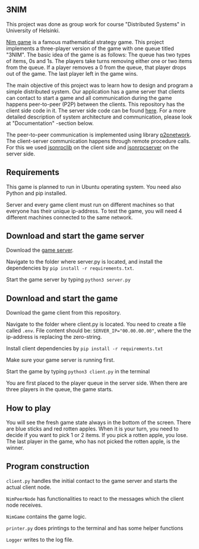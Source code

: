 ## 3NIM

This project was done as group work for course "Distributed Systems" in University of Helsinki.

[Nim game](https://en.wikipedia.org/wiki/Nim) is a famous mathematical strategy game. This project implements a three-player version of the game with one queue titled "3NIM". The basic idea of the game is as follows: The queue has two types of items, 0s and 1s. The players take turns removing either one or two items from the queue. If a player removes a 0 from the queue, that player drops out of the game. The last player left in the game wins.

The main objective of this project was to learn how to design and program a simple distributed system. Our application has a game server that clients can contact to start a game and all communication during the game happens peer-to-peer (P2P) between the clients. This repository has the client side code in it. The server side code can be found [here](https://github.com/distributed-group/3nim-server). For a more detailed description of system architecture and communication, please look at "Documentation" -section below.

The peer-to-peer communication is implemented using library [p2pnetwork](https://github.com/macsnoeren/python-p2p-network). The client-server communication happens through remote procedure calls. For this we used [jsonrpclib](https://pypi.org/project/jsonrpclib/) on the client side and [jsonrpcserver](https://pypi.org/project/jsonrpcserver/) on the server side.

## Requirements

This game is planned to run in Ubuntu operating system. You need also Python and pip installed. 

Server and every game client must run on different machines so that everyone has their unique ip-address. To test the game, you will need 4 different machines connected to the same network.

## Download and start the game server

Download the [game server](https://github.com/distributed-group/3nim-server).

Navigate to the folder where server.py is located, and install the dependencies by ```pip install -r requirements.txt```.

Start the game server by typing ```python3 server.py```

## Download and start the game

Download the game client from this repository.

Navigate to the folder where client.py is located. You need to create a file called ```.env```. File content should be:
```SERVER_IP="00.00.00.00"```, where the the ip-address is replacing the zero-string.

Install client dependencies by ```pip install -r requirements.txt```

Make sure your game server is running first.

Start the game by typing ```python3 client.py``` in the terminal

You are first placed to the player queue in the server side. When there are three players in the queue, the game starts.

## How to play

You will see the fresh game state always in the bottom of the screen. There are blue sticks and red rotten apples.
When it is your turn, you need to decide if you want to pick 1 or 2 items. If you pick a rotten apple, you lose. The last player in the game, who has not picked the rotten apple, is the winner.

## Program construction

```client.py``` handles the initial contact to the game server and starts the actual client node.

```NimPeerNode``` has functionalities to react to the messages which the client node receives.

```NimGame``` contains the game logic.

```printer.py``` does printings to the terminal and has some helper functions

```Logger``` writes to the log file.
